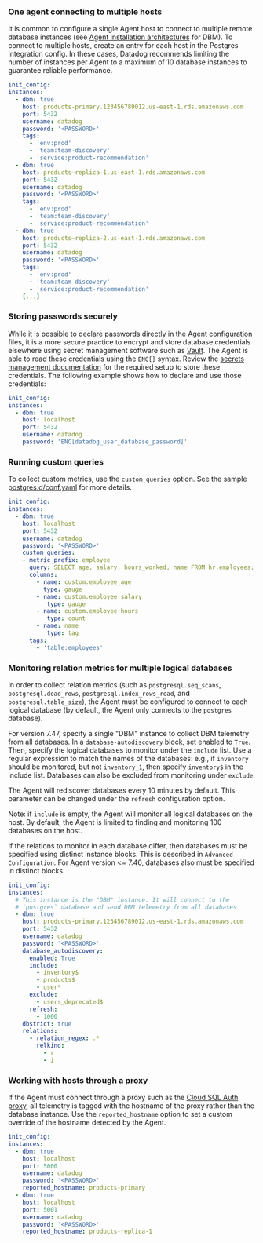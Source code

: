 ### One agent connecting to multiple hosts
It is common to configure a single Agent host to connect to multiple remote database instances (see [Agent installation architectures](/database_monitoring/architecture/) for DBM). To connect to multiple hosts, create an entry for each host in the Postgres integration config.
In these cases, Datadog recommends limiting the number of instances per Agent to a maximum of 10 database instances to guarantee reliable performance.
```yaml
init_config:
instances:
  - dbm: true
    host: products-primary.123456789012.us-east-1.rds.amazonaws.com
    port: 5432
    username: datadog
    password: '<PASSWORD>'
    tags:
      - 'env:prod'
      - 'team:team-discovery'
      - 'service:product-recommendation'
  - dbm: true
    host: products–replica-1.us-east-1.rds.amazonaws.com
    port: 5432
    username: datadog
    password: '<PASSWORD>'
    tags:
      - 'env:prod'
      - 'team:team-discovery'
      - 'service:product-recommendation'
  - dbm: true
    host: products–replica-2.us-east-1.rds.amazonaws.com
    port: 5432
    username: datadog
    password: '<PASSWORD>'
    tags:
      - 'env:prod'
      - 'team:team-discovery'
      - 'service:product-recommendation'
    [...]
```

### Storing passwords securely
While it is possible to declare passwords directly in the Agent configuration files, it is a more secure practice to encrypt and store database credentials elsewhere using secret management software such as [Vault](https://www.vaultproject.io/). The Agent is able to read these credentials using the `ENC[]` syntax. Review the [secrets management documentation](/agent/guide/secrets-management/) for the required setup to store these credentials. The following example shows how to declare and use those credentials:
```yaml
init_config:
instances:
  - dbm: true
    host: localhost
    port: 5432
    username: datadog
    password: 'ENC[datadog_user_database_password]'
```


### Running custom queries
To collect custom metrics, use the `custom_queries` option. See the sample [postgres.d/conf.yaml](https://github.com/DataDog/integrations-core/blob/master/postgres/datadog_checks/postgres/data/conf.yaml.example) for more details.
```yaml
init_config:
instances:
  - dbm: true
    host: localhost
    port: 5432
    username: datadog
    password: '<PASSWORD>'
    custom_queries:
    - metric_prefix: employee
      query: SELECT age, salary, hours_worked, name FROM hr.employees;
      columns:
        - name: custom.employee_age
          type: gauge
        - name: custom.employee_salary
           type: gauge
        - name: custom.employee_hours
           type: count
        - name: name
           type: tag
      tags:
        - 'table:employees'
```

### Monitoring relation metrics for multiple logical databases
In order to collect relation metrics (such as `postgresql.seq_scans`, `postgresql.dead_rows`, `postgresql.index_rows_read`, and `postgresql.table_size`), the Agent must be configured to connect to each logical database (by default, the Agent only connects to the `postgres` database). 

For version 7.47, specify a single "DBM" instance to collect DBM telemetry from all databases. 
In a `database-autodiscovery` block, set enabled to `True`. Then, specify the logical databases to monitor under the `include` list. Use a regular expression to match the names of the databases: e.g., if `inventory` should be monitored, but not `inventory_1`, then specify `inventory$` in the include list. Databases can also be excluded from monitoring under `exclude`. 

The Agent will rediscover databases every 10 minutes by default. This parameter can be changed under the `refresh` configuration option.

Note: if `include` is empty, the Agent will monitor all logical databases on the host. By default, the Agent is limited to finding and monitoring 100 databases on the host. 

If the relations to monitor in each database differ, then databases must be specified using distinct instance blocks. This is described in `Advanced Configuration`. For Agent version <= 7.46, databases also must be specified in distinct blocks.
```yaml
init_config:
instances:
  # This instance is the "DBM" instance. It will connect to the
  # `postgres` database and send DBM telemetry from all databases
  - dbm: true
    host: products-primary.123456789012.us-east-1.rds.amazonaws.com
    port: 5432
    username: datadog
    password: '<PASSWORD>'
    database_autodiscovery:
      enabled: True
      include: 
        - inventory$
        - products$
        - user*
      exclude:
        - users_deprecated$
      refresh:
        - 1000
    dbstrict: true
    relations:
      - relation_regex: .*
        relkind:
          - r
          - i
```

### Working with hosts through a proxy
If the Agent must connect through a proxy such as the [Cloud SQL Auth proxy](https://cloud.google.com/sql/docs/mysql/connect-admin-proxy), all telemetry is tagged with the hostname of the proxy rather than the database instance. Use the `reported_hostname` option to set a custom override of the hostname detected by the Agent.
```yaml
init_config:
instances:
  - dbm: true
    host: localhost
    port: 5000
    username: datadog
    password: '<PASSWORD>'
    reported_hostname: products-primary
  - dbm: true
    host: localhost
    port: 5001
    username: datadog
    password: '<PASSWORD>'
    reported_hostname: products-replica-1
```
